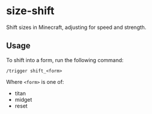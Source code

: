 # size-shift

Shift sizes in Minecraft, adjusting for speed and strength.

## Usage

To shift into a form, run the following command:

```
/trigger shift_<form>
```

Where `<form>` is one of:

- titan
- midget
- reset
